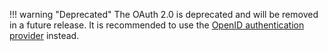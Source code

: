 !!! warning "Deprecated"
    The OAuth 2.0 is deprecated and will be removed in a future release. It is recommended to use the [OpenID authentication provider](/thehive/administration/authentication/openid/) instead.